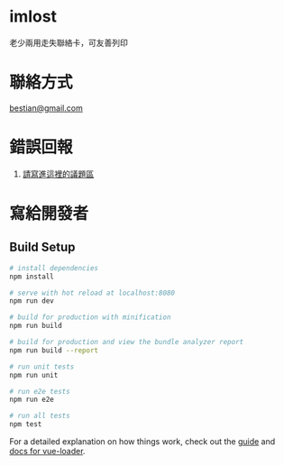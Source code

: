 # imlost
老少兩用走失聯絡卡，可友善列印

# 聯絡方式
bestian@gmail.com

# 錯誤回報

1. [請寫進這裡的議題區](https://github.com/besitan/imlost/issues)

# 寫給開發者

## Build Setup

``` bash
# install dependencies
npm install

# serve with hot reload at localhost:8080
npm run dev

# build for production with minification
npm run build

# build for production and view the bundle analyzer report
npm run build --report

# run unit tests
npm run unit

# run e2e tests
npm run e2e

# run all tests
npm test
```

For a detailed explanation on how things work, check out the [guide](http://vuejs-templates.github.io/webpack/) and [docs for vue-loader](http://vuejs.github.io/vue-loader).
